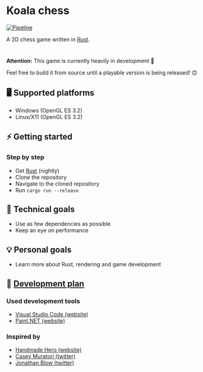 # Koala chess
[![Pipeline](https://github.com/Oliver-Piorun/koala_chess/actions/workflows/pipeline.yml/badge.svg)](https://github.com/Oliver-Piorun/koala_chess/actions/workflows/pipeline.yml)

A 2D chess game written in [Rust](https://www.rust-lang.org).

#

**Attention:** This game is currently heavily in development :construction:

Feel free to build it from source until a playable version is being released! :blush:

## :desktop_computer: Supported platforms
- Windows (OpenGL ES 3.2)
- Linux/X11 (OpenGL ES 3.2)

## :zap: Getting started

### Step by step
- Get [Rust](https://www.rust-lang.org/tools/install) (nightly)
- Clone the repository
- Navigate to the cloned repository
- Run `cargo run --release`

## :wrench: Technical goals
- Use as few dependencies as possible
- Keep an eye on performance

## :bulb: Personal goals
- Learn more about Rust, rendering and game development

## :memo: [Development plan](https://github.com/Oliver-Piorun/koala_chess/projects/1)

### Used development tools
- [Visual Studio Code (website)](https://code.visualstudio.com)
- [Paint.NET (website)](https://www.getpaint.net)

### Inspired by
- [Handmade Hero (website)](https://handmadehero.org)
- [Casey Muratori (twitter)](https://twitter.com/cmuratori)
- [Jonathan Blow (twitter)](https://twitter.com/jonathan_blow)